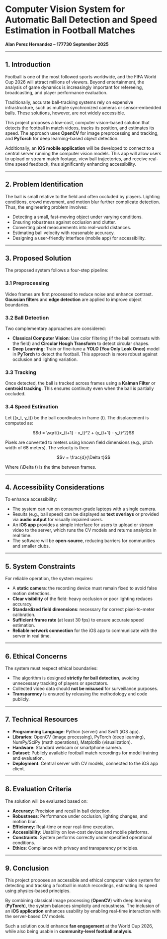 # Computer Vision System for Automatic Ball Detection and Speed Estimation in Football Matches

**Alan Perez Hernandez – 177730**
**September 2025**

---

## 1. Introduction

Football is one of the most followed sports worldwide, and the FIFA World Cup 2026 will attract millions of viewers. Beyond entertainment, the analysis of game dynamics is increasingly important for refereeing, broadcasting, and player performance evaluation.

Traditionally, accurate ball-tracking systems rely on expensive infrastructure, such as multiple synchronized cameras or sensor-embedded balls. These solutions, however, are not widely accessible.

This project proposes a low-cost, computer vision–based solution that detects the football in match videos, tracks its position, and estimates its speed. The approach uses **OpenCV** for image preprocessing and tracking, and **PyTorch** for deep learning–based object detection.

Additionally, an **iOS mobile application** will be developed to connect to a central server running the computer vision models. This app will allow users to upload or stream match footage, view ball trajectories, and receive real-time speed feedback, thus significantly enhancing accessibility.

---

## 2. Problem Identification

The ball is small relative to the field and often occluded by players. Lighting conditions, crowd movement, and motion blur further complicate detection. Thus, the engineering problem involves:

* Detecting a small, fast-moving object under varying conditions.
* Ensuring robustness against occlusion and clutter.
* Converting pixel measurements into real-world distances.
* Estimating ball velocity with reasonable accuracy.
* Designing a user-friendly interface (mobile app) for accessibility.

---

## 3. Proposed Solution

The proposed system follows a four-step pipeline:

### 3.1 Preprocessing

Video frames are first processed to reduce noise and enhance contrast. **Gaussian filters** and **edge detection** are applied to improve object boundaries.

### 3.2 Ball Detection

Two complementary approaches are considered:

* **Classical Computer Vision**: Use color filtering (if the ball contrasts with the field) and **Circular Hough Transform** to detect circular shapes.
* **Deep Learning**: Train or fine-tune a **YOLO (You Only Look Once)** model in **PyTorch** to detect the football. This approach is more robust against occlusion and lighting variation.

### 3.3 Tracking

Once detected, the ball is tracked across frames using a **Kalman Filter** or **centroid tracking**. This ensures continuity even when the ball is partially occluded.

### 3.4 Speed Estimation

Let ((x_t, y_t)) be the ball coordinates in frame (t). The displacement is computed as:

```math
d = \sqrt{(x_{t+1} - x_t)^2 + (y_{t+1} - y_t)^2}
```

Pixels are converted to meters using known field dimensions (e.g., pitch width of 68 meters). The velocity is then:

```math
v = \frac{d}{\Delta t}
```

Where (\Delta t) is the time between frames.

---

## 4. Accessibility Considerations

To enhance accessibility:

* The system can run on consumer-grade laptops with a single camera.
* Results (e.g., ball speed) can be displayed as **text overlays** or provided via **audio output** for visually impaired users.
* An **iOS app** provides a simple interface for users to upload or stream video to the server, which runs the CV models and returns analytics in real time.
* The software will be **open-source**, reducing barriers for communities and smaller clubs.

---

## 5. System Constraints

For reliable operation, the system requires:

* A **static camera**: the recording device must remain fixed to avoid false motion detections.
* **Clear visibility** of the field: heavy occlusion or poor lighting reduces accuracy.
* **Standardized field dimensions**: necessary for correct pixel-to-meter calibration.
* **Sufficient frame rate** (at least 30 fps) to ensure accurate speed estimation.
* **Reliable network connection** for the iOS app to communicate with the server in real time.

---

## 6. Ethical Concerns

The system must respect ethical boundaries:

* The algorithm is designed **strictly for ball detection**, avoiding unnecessary tracking of players or spectators.
* Collected video data should **not be misused** for surveillance purposes.
* **Transparency** is ensured by releasing the methodology and code publicly.

---

## 7. Technical Resources

* **Programming Language**: Python (server) and Swift (iOS app).
* **Libraries**: OpenCV (image processing), PyTorch (deep learning), NumPy/SciPy (math operations), Matplotlib (visualization).
* **Hardware**: Standard webcam or smartphone camera.
* **Dataset**: Publicly available football match recordings for model training and evaluation.
* **Deployment**: Central server with CV models, connected to the iOS app client.

---

## 8. Evaluation Criteria

The solution will be evaluated based on:

* **Accuracy**: Precision and recall in ball detection.
* **Robustness**: Performance under occlusion, lighting changes, and motion blur.
* **Efficiency**: Real-time or near real-time execution.
* **Accessibility**: Usability on low-cost devices and mobile platforms.
* **Constraints**: System performs correctly under specified operational conditions.
* **Ethics**: Compliance with privacy and transparency principles.

---

## 9. Conclusion

This project proposes an accessible and ethical computer vision system for detecting and tracking a football in match recordings, estimating its speed using physics-based principles.

By combining classical image processing (**OpenCV**) with deep learning (**PyTorch**), the system balances simplicity and robustness. The inclusion of an **iOS application** enhances usability by enabling real-time interaction with the server-based CV models.

Such a solution could enhance **fan engagement** at the World Cup 2026, while also being usable in **community-level football analysis**.
